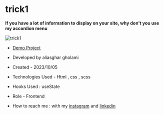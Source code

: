 # trick1


**If you have a lot of information to display on your site, why don't you use my accordion menu**

![trick1](https://github.com/aliasghardev/trick1/assets/144837096/7c296a05-221a-4778-9a58-989f257b1bea)

- [Demo Project](https://aliasghardev.github.io/trick1/)

- Developed by aliasghar gholami

- Created - 2023/10/05

- Technologies Used - Html , css , scss

- Hooks Used : useState 

- Role - Frontend

- How to reach me : with my [instagram](https://www.instagram.com/aliasghar.gholami_dev) and [linkedin](https://www.linkedin.com/in/aliasghar-gholami-a1229a290)
